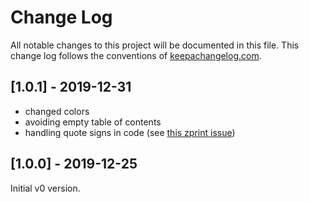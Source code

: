 # Change Log
All notable changes to this project will be documented in this file. This change log follows the conventions of [keepachangelog.com](http://keepachangelog.com/).

## [1.0.1] - 2019-12-31
- changed colors
- avoiding empty table of contents
- handling quote signs in code (see [this zprint issue](https://github.com/kkinnear/zprint/issues/121))

## [1.0.0] - 2019-12-25
Initial v0 version.
